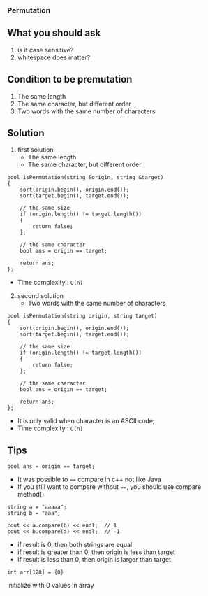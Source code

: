 ### Permutation

## What you should ask
1. is it case sensitive?
2. whitespace does matter?

## Condition to be premutation
1. The same length
2. The same character, but different order
3. Two words with the same number of characters

## Solution
1. first solution
    - The same length
    - The same character, but different order
```
bool isPermutation(string &origin, string &target)
{
    sort(origin.begin(), origin.end());
    sort(target.begin(), target.end());

    // the same size
    if (origin.length() != target.length())
    {
        return false;
    };

    // the same character
    bool ans = origin == target;
    
    return ans;
};
```
- Time complexity : `O(n)`

2. second solution
    - Two words with the same number of characters
```
bool isPermutation(string origin, string target)
{
    sort(origin.begin(), origin.end());
    sort(target.begin(), target.end());

    // the same size
    if (origin.length() != target.length())
    {
        return false;
    };

    // the same character
    bool ans = origin == target;
    
    return ans;
};
```
- It is only valid when character is an ASCII code;
- Time complexity : `O(n)`

## Tips
```
bool ans = origin == target;
```
- It was possible to `==` compare in c++ not like Java
- If you still want to compare without `==`, you should use compare method()
```
string a = "aaaaa";
string b = "aaa";

cout << a.compare(b) << endl;  // 1
cout << b.compare(a) << endl;  // -1
```
- if result is 0, then both strings are equal
- if result is greater than 0, then origin is less than target
- if result is less than 0, then origin is larger than target

```
int arr[128] = {0}
```
initialize with 0 values in array